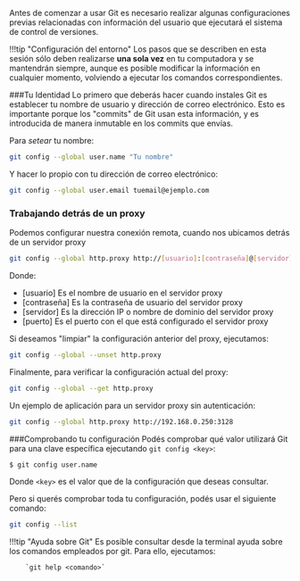 Antes de comenzar a usar Git es necesario realizar algunas configuraciones previas relacionadas con información del usuario que ejecutará el sistema de control de versiones. 

!!!tip "Configuración del entorno"
		Los pasos que se describen en esta sesión sólo deben realizarse **una sola vez** en tu computadora y se mantendrán siempre, aunque es posible modificar la información en cualquier momento, volviendo a ejecutar los comandos correspondientes.

###Tu Identidad
Lo primero que deberás hacer cuando instales Git es establecer tu nombre de usuario y dirección de correo electrónico. Esto es importante porque los "commits" de Git usan esta información, y es introducida de manera inmutable en los commits que envías. 

Para _setear_ tu nombre: 

```bash
git config --global user.name "Tu nombre"
```
Y hacer lo propio con tu dirección de correo electrónico: 

```bash
git config --global user.email tuemail@ejemplo.com
```
### Trabajando detrás de un proxy
Podemos configurar nuestra conexión remota, cuando nos ubicamos detrás de un servidor proxy

```bash
git config --global http.proxy http://[usuario]:[contraseña]@[servidor]:[puerto]
```

Donde: 

* [usuario] Es el nombre de usuario en el servidor proxy
* [contraseña] Es la contraseña de usuario del servidor proxy
* [servidor] Es la dirección IP o nombre de dominio del servidor proxy
* [puerto] Es el puerto con el que está configurado el servidor proxy

Si deseamos "limpiar" la configuración anterior del proxy, ejecutamos: 

```bash
git config --global --unset http.proxy
```
Finalmente, para verificar la configuración actual del proxy: 

```bash
git config --global --get http.proxy
```

Un ejemplo de aplicación para un servidor proxy sin autenticación: 

```bash
git config --global http.proxy http://192.168.0.250:3128
```


###Comprobando tu configuración
Podés comprobar qué valor utilizará Git para una clave específica ejecutando `git config <key>`:

```bash
$ git config user.name
```
Donde `<key>` es el valor que de la configuración que deseas consultar. 


Pero si querés comprobar toda tu configuración, podés usar el siguiente comando:

```bash
git config --list
```

!!!tip "Ayuda sobre Git"
		Es posible consultar desde la terminal ayuda sobre los comandos empleados por git. Para ello, ejecutamos: 

		`git help <comando>`

